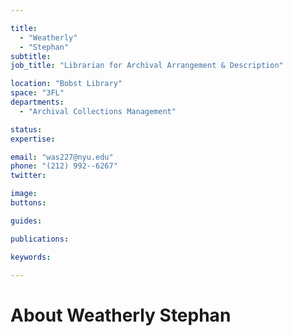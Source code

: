 ```yaml
---

title:
  - "Weatherly"
  - "Stephan"
subtitle: 
job_title: "Librarian for Archival Arrangement & Description"

location: "Bobst Library"
space: "3FL"
departments:
  - "Archival Collections Management"

status: 
expertise:

email: "was227@nyu.edu"
phone: "(212) 992--6267"
twitter: 

image: 
buttons:

guides:

publications:

keywords:

---
```


# About Weatherly Stephan


